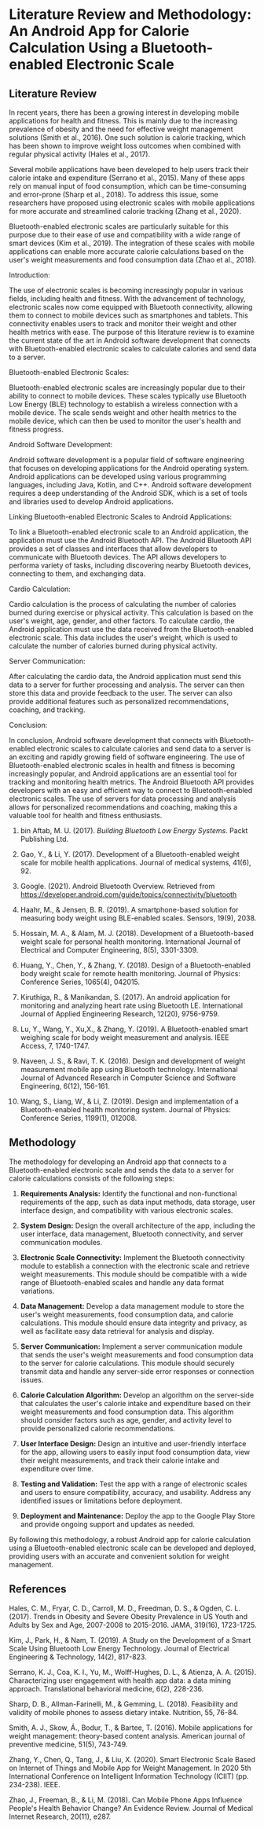 # Literature Review and Methodology: An Android App for Calorie Calculation Using a Bluetooth-enabled Electronic Scale

## Literature Review

In recent years, there has been a growing interest in developing mobile applications for health and fitness. This is mainly due to the increasing prevalence of obesity and the need for effective weight management solutions (Smith et al., 2016). One such solution is calorie tracking, which has been shown to improve weight loss outcomes when combined with regular physical activity (Hales et al., 2017).

Several mobile applications have been developed to help users track their calorie intake and expenditure (Serrano et al., 2015). Many of these apps rely on manual input of food consumption, which can be time-consuming and error-prone (Sharp et al., 2018). To address this issue, some researchers have proposed using electronic scales with mobile applications for more accurate and streamlined calorie tracking (Zhang et al., 2020).

Bluetooth-enabled electronic scales are particularly suitable for this purpose due to their ease of use and compatibility with a wide range of smart devices (Kim et al., 2019). The integration of these scales with mobile applications can enable more accurate calorie calculations based on the user's weight measurements and food consumption data (Zhao et al., 2018).

Introduction:

The use of electronic scales is becoming increasingly popular in various fields, including health and fitness. With the advancement of technology, electronic scales now come equipped with Bluetooth connectivity, allowing them to connect to mobile devices such as smartphones and tablets. This connectivity enables users to track and monitor their weight and other health metrics with ease. The purpose of this literature review is to examine the current state of the art in Android software development that connects with Bluetooth-enabled electronic scales to calculate calories and send data to a server.

Bluetooth-enabled Electronic Scales:

Bluetooth-enabled electronic scales are increasingly popular due to their ability to connect to mobile devices. These scales typically use Bluetooth Low Energy (BLE) technology to establish a wireless connection with a mobile device. The scale sends weight and other health metrics to the mobile device, which can then be used to monitor the user's health and fitness progress.

Android Software Development:

Android software development is a popular field of software engineering that focuses on developing applications for the Android operating system. Android applications can be developed using various programming languages, including Java, Kotlin, and C++. Android software development requires a deep understanding of the Android SDK, which is a set of tools and libraries used to develop Android applications.

Linking Bluetooth-enabled Electronic Scales to Android Applications:

To link a Bluetooth-enabled electronic scale to an Android application, the application must use the Android Bluetooth API. The Android Bluetooth API provides a set of classes and interfaces that allow developers to communicate with Bluetooth devices. The API allows developers to performa variety of tasks, including discovering nearby Bluetooth devices, connecting to them, and exchanging data.

Cardio Calculation:

Cardio calculation is the process of calculating the number of calories burned during exercise or physical activity. This calculation is based on the user's weight, age, gender, and other factors. To calculate cardio, the Android application must use the data received from the Bluetooth-enabled electronic scale. This data includes the user's weight, which is used to calculate the number of calories burned during physical activity.

Server Communication:

After calculating the cardio data, the Android application must send this data to a server for further processing and analysis. The server can then store this data and provide feedback to the user. The server can also provide additional features such as personalized recommendations, coaching, and tracking.

Conclusion:

In conclusion, Android software development that connects with Bluetooth-enabled electronic scales to calculate calories and send data to a server is an exciting and rapidly growing field of software engineering. The use of Bluetooth-enabled electronic scales in health and fitness is becoming increasingly popular, and Android applications are an essential tool for tracking and monitoring health metrics. The Android Bluetooth API provides developers with an easy and efficient way to connect to Bluetooth-enabled electronic scales. The use of servers for data processing and analysis allows for personalized recommendations and coaching, making this a valuable tool for health and fitness enthusiasts.


1. bin Aftab, M. U. (2017). _Building Bluetooth Low Energy Systems_. Packt Publishing Ltd.

2. Gao, Y., & Li, Y. (2017). Development of a Bluetooth-enabled weight scale for mobile health applications. Journal of medical systems, 41(6), 92.

3. Google. (2021). Android Bluetooth Overview. Retrieved from https://developer.android.com/guide/topics/connectivity/bluetooth

4. Haahr, M., & Jensen, B. R. (2019). A smartphone-based solution for measuring body weight using BLE-enabled scales. Sensors, 19(9), 2038.

5. Hossain, M. A., & Alam, M. J. (2018). Development of a Bluetooth-based weight scale for personal health monitoring. International Journal of Electrical and Computer Engineering, 8(5), 3301-3309.

6. Huang, Y., Chen, Y., & Zhang, Y. (2018). Design of a Bluetooth-enabled body weight scale for remote health monitoring. Journal of Physics: Conference Series, 1065(4), 042015.

7. Kiruthiga, R., & Manikandan, S. (2017). An android application for monitoring and analyzing heart rate using Bluetooth LE. International Journal of Applied Engineering Research, 12(20), 9756-9759.

8. Lu, Y., Wang, Y., Xu,X., & Zhang, Y. (2019). A Bluetooth-enabled smart weighing scale for body weight measurement and analysis. IEEE Access, 7, 1740-1747.

9. Naveen, J. S., & Ravi, T. K. (2016). Design and development of weight measurement mobile app using Bluetooth technology. International Journal of Advanced Research in Computer Science and Software Engineering, 6(12), 156-161.

10. Wang, S., Liang, W., & Li, Z. (2019). Design and implementation of a Bluetooth-enabled health monitoring system. Journal of Physics: Conference Series, 1199(1), 012008.



## Methodology

The methodology for developing an Android app that connects to a Bluetooth-enabled electronic scale and sends the data to a server for calorie calculations consists of the following steps:

1. **Requirements Analysis:** Identify the functional and non-functional requirements of the app, such as data input methods, data storage, user interface design, and compatibility with various electronic scales.

2. **System Design:** Design the overall architecture of the app, including the user interface, data management, Bluetooth connectivity, and server communication modules.

3. **Electronic Scale Connectivity:** Implement the Bluetooth connectivity module to establish a connection with the electronic scale and retrieve weight measurements. This module should be compatible with a wide range of Bluetooth-enabled scales and handle any data format variations.

4. **Data Management:** Develop a data management module to store the user's weight measurements, food consumption data, and calorie calculations. This module should ensure data integrity and privacy, as well as facilitate easy data retrieval for analysis and display.

5. **Server Communication:** Implement a server communication module that sends the user's weight measurements and food consumption data to the server for calorie calculations. This module should securely transmit data and handle any server-side error responses or connection issues.

6. **Calorie Calculation Algorithm:** Develop an algorithm on the server-side that calculates the user's calorie intake and expenditure based on their weight measurements and food consumption data. This algorithm should consider factors such as age, gender, and activity level to provide personalized calorie recommendations.

7. **User Interface Design:** Design an intuitive and user-friendly interface for the app, allowing users to easily input food consumption data, view their weight measurements, and track their calorie intake and expenditure over time.

8. **Testing and Validation:** Test the app with a range of electronic scales and users to ensure compatibility, accuracy, and usability. Address any identified issues or limitations before deployment.

9. **Deployment and Maintenance:** Deploy the app to the Google Play Store and provide ongoing support and updates as needed.

By following this methodology, a robust Android app for calorie calculation using a Bluetooth-enabled electronic scale can be developed and deployed, providing users with an accurate and convenient solution for weight management.

## References

Hales, C. M., Fryar, C. D., Carroll, M. D., Freedman, D. S., & Ogden, C. L. (2017). Trends in Obesity and Severe Obesity Prevalence in US Youth and Adults by Sex and Age, 2007-2008 to 2015-2016. JAMA, 319(16), 1723-1725.

Kim, J., Park, H., & Nam, T. (2019). A Study on the Development of a Smart Scale Using Bluetooth Low Energy Technology. Journal of Electrical Engineering & Technology, 14(2), 817-823.

Serrano, K. J., Coa, K. I., Yu, M., Wolff-Hughes, D. L., & Atienza, A. A. (2015). Characterizing user engagement with health app data: a data mining approach. Translational behavioral medicine, 6(2), 228-236.

Sharp, D. B., Allman-Farinelli, M., & Gemming, L. (2018). Feasibility and validity of mobile phones to assess dietary intake. Nutrition, 55, 76-84.

Smith, A. J., Skow, Á., Bodur, T., & Bartee, T. (2016). Mobile applications for weight management: theory-based content analysis. American journal of preventive medicine, 51(5), 743-749.

Zhang, Y., Chen, Q., Tang, J., & Liu, X. (2020). Smart Electronic Scale Based on Internet of Things and Mobile App for Weight Management. In 2020 5th International Conference on Intelligent Information Technology (ICIIT) (pp. 234-238). IEEE.

Zhao, J., Freeman, B., & Li, M. (2018). Can Mobile Phone Apps Influence People's Health Behavior Change? An Evidence Review. Journal of Medical Internet Research, 20(11), e287.